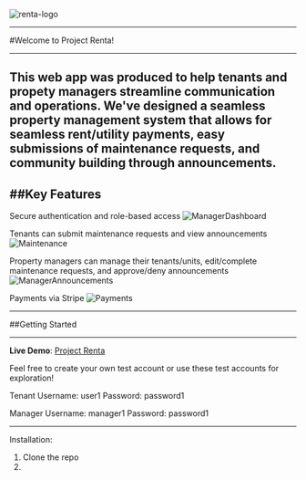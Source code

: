 ![renta-logo](https://github.com/user-attachments/assets/3bc2ccdd-8616-4984-82c6-ea50016c52be)

---

#Welcome to Project Renta!

---
This web app was produced to help tenants and propety managers streamline communication and operations. We've designed a seamless property management system that allows for seamless rent/utility payments, easy submissions of maintenance requests, and community building through announcements.
---

##Key Features
---
Secure authentication and role-based access
![ManagerDashboard](https://github.com/user-attachments/assets/b92ba5b8-ced7-4123-8ba2-9a9e4c2ef29f)

Tenants can submit maintenance requests and view announcements
![Maintenance](https://github.com/user-attachments/assets/efc50e3a-cb84-4482-8706-31117022c791)

Property managers can manage their tenants/units, edit/complete maintenance requests, and approve/deny announcements
![ManagerAnnouncements](https://github.com/user-attachments/assets/fab80cd5-a432-488b-9bcd-23ce7347b024)
  
Payments via Stripe
![Payments](https://github.com/user-attachments/assets/0a2c63ee-09d7-4ab0-a115-cb86d627a589)

---

##Getting Started

---

**Live Demo**:
[Project Renta](https://property-management-capstone.netlify.app)

Feel free to create your own test account or use these test accounts for exploration!

Tenant
Username: user1
Password: password1

Manager
Username: manager1
Password: password1

---

Installation:
1. Clone the repo
2. 
